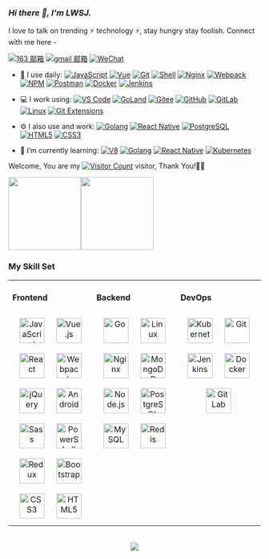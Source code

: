 <link rel="stylesheet" type="text/css" href="./beautiful.css">

### _Hi there 👋, I'm LWSJ._

I love to talk on trending ⚡ technology ⚡, stay hungry stay foolish. Connect with me here -

[![163 邮箱](https://img.shields.io/badge/-163%20Mail-FC1F1F?style=plastic&link=mailto:find_onepiece@163.com)](mailto:find_onepiece@163.com)
[![gmail 邮箱](https://img.shields.io/badge/Gmail-D14836?logo=gmail&logoColor=white)](mailto:juntaoxiaocc@gmail.com)
[![WeChat](https://img.shields.io/badge/WeChat-07C160?logo=wechat&logoColor=white)](https://raw.githubusercontent.com/all-smile/nav/v1.0.6/static/images/qrcode_wechat02.jpg)

- 🚀 I use daily:
  [![JavaScript](https://img.shields.io/badge/JavaScript-000000?logo=JavaScript&logoColor=FFCA28)](https://www.lzwgxust.top/)
  [![Vue](https://img.shields.io/badge/Vue.js-35495E?logo=vue.js&logoColor=4FC08D)](https://www.lzwgxust.top/)
  [![Git](https://img.shields.io/badge/-Git-000000?logo=git&logoColor=FF7043)](https://www.lzwgxust.top/)
  [![Shell](https://img.shields.io/badge/-Shell-4EC422?logo=Shell&logoColor=FF7043)](https://www.lzwgxust.top/)
  [![Nginx](https://img.shields.io/badge/-Nginx-F6C915?logo=nginx&logoColor=029137)](https://www.lzwgxust.top/)
  [![Webpack](https://img.shields.io/badge/-webpack-2B3A42?logo=webpack&logoColor=75AFCC)](https://www.lzwgxust.top/)
  [![NPM](https://img.shields.io/badge/-NPM-2875E3?logo=npm&logoColor=029137)](https://www.lzwgxust.top/)
  [![Postman](https://img.shields.io/badge/-Postman-7A1FA2?logo=postman&logoColor=FC8019)](https://www.lzwgxust.top/)
  [![Docker](https://img.shields.io/badge/docker-20232A?logo=docker&logoColor=61DAFB)](https://www.lzwgxust.top/)
  [![Jenkins](https://img.shields.io/badge/-Jenkins-F6C915?logo=jenkins&logoColor=F16061)](https://www.lzwgxust.top/)

- 💻 I work using:
  [![VS Code](https://img.shields.io/badge/-VS%20Code-007ACC?style=plastic&logo=visual-studio-code)](https://www.lzwgxust.top/)
  [![GoLand](https://img.shields.io/badge/-GoLand-000?logo=goland&logoColor=00ACC1)](https://www.lzwgxust.top/)
  [![Gitee](https://img.shields.io/badge/-Gitee-A80025?logo=gitee&logoColor=F16061)](https://www.lzwgxust.top/)
  [![GitHub](https://img.shields.io/badge/-GitHub-181717?style=plastic&logo=github)](https://www.lzwgxust.top/)
  [![GitLab](https://img.shields.io/badge/-GitLab-FCA121?style=plastic&logo=gitlab)](https://www.lzwgxust.top/)
  [![Linux](https://img.shields.io/badge/-Linux-F16061?logo=linux&logoColor=000)](https://www.lzwgxust.top/)
  [![Git Extensions](https://img.shields.io/badge/-Git%20Extensions-green?logo=git%20extensions&logoColor=DE3929)](https://www.lzwgxust.top/)

- ⚙️ I also use and work:
  [![Golang](https://img.shields.io/badge/-Golang-02569B?logo=go&logoColor=00ACC1)](https://www.lzwgxust.top/)
  [![React Native](https://img.shields.io/badge/React_Native-20232A?logo=react&logoColor=61DAFB)](https://www.lzwgxust.top/)
  [![PostgreSQL](https://img.shields.io/badge/-PostgreSQL-336791?style=plastic&logo=postgresql)](https://www.lzwgxust.top/)
  [![HTML5](https://img.shields.io/badge/-HTML5-E34F26?style=plastic&logo=html5&logoColor=white)](https://www.lzwgxust.top/)
  [![CSS3](https://img.shields.io/badge/-CSS3-1572B6?style=plastic&logo=css3)](https://www.lzwgxust.top/)

- 🌱 I’m currently learning:
  [![V8](https://img.shields.io/badge/-V8-3DDC84?logo=v8&logoColor=4788F4)](https://www.lzwgxust.top/)
  [![Golang](https://img.shields.io/badge/-Golang-02569B?logo=go&logoColor=00ACC1)](https://www.lzwgxust.top/)
  [![React Native](https://img.shields.io/badge/React_Native-20232A?logo=react&logoColor=61DAFB)](https://www.lzwgxust.top/)
  [![Kubernetes](https://img.shields.io/badge/-Kubernetes-F5F5F5?logo=Kubernetes&logoColor=316CE6)](https://www.lzwgxust.top/)


Welcome, You are my [![Visitor Count](https://profile-counter.glitch.me/Luozongwei/count.svg)](https://www.lzwgxust.top/) visitor, Thank You!🎉🎉

<!-- [![Top Langs](https://github-readme-stats.vercel.app/api/top-langs/?username=all-smile&theme=flag-india)](https://github.com/all-smile/github-readme-stats) -->

[<span><img src="https://github-readme-stats.vercel.app/api/top-langs/?username=Luozongwei&layout=compact" height=145/></span><span><img src="https://github-readme-stats.vercel.app/api?username=Luozongwei&count_private=true&show_icons=true" height=145/></span>](https://www.lzwgxust.top/)

<!--
<table border="0">
<tr>
<td valign="top">
<img src="https://github-readme-stats.vercel.app/api/top-langs/?username=all-smile&layout=compact" alt="Top Langs" height="160" />
</td>
<td valign="top">
<img src="https://github-readme-stats.vercel.app/api?username=all-smile&show_icons=true" alt="all-smile's GitHub stats" height="160" />
</td>
</tr>
</table>
-->

<!--
![Top Langs](https://github-readme-stats.vercel.app/api/top-langs/?username=all-smile&layout=compact)
![all-smile's GitHub stats](https://github-readme-stats.vercel.app/api?username=all-smile&show_icons=true)
-->

### My Skill Set
<table><tr><td valign="top" width="33%">



#### Frontend
<div align="center">
<img style="margin: 10px" src="https://profilinator.rishav.dev/skills-assets/javascript-original.svg" alt="JavaScript" height="50" />
<img style="margin: 10px" src="https://profilinator.rishav.dev/skills-assets/vuejs-original-wordmark.svg" alt="Vue.js" height="50" />
<img style="margin: 10px" src="https://profilinator.rishav.dev/skills-assets/react-original-wordmark.svg" alt="React" height="50" />
<img style="margin: 10px" src="https://profilinator.rishav.dev/skills-assets/webpack-original.svg" alt="Webpack" height="50" />
<img style="margin: 10px" src="https://profilinator.rishav.dev/skills-assets/jquery.png" alt="jQuery" height="50" />
<img style="margin: 10px" src="https://profilinator.rishav.dev/skills-assets/android-original-wordmark.svg" alt="Android" height="50" />
<img style="margin: 10px" src="https://profilinator.rishav.dev/skills-assets/sass-original.svg" alt="Sass" height="50" />
<img style="margin: 10px" src="https://profilinator.rishav.dev/skills-assets/powershell.png" alt="PowerShell" height="50" />
<img style="margin: 10px" src="https://profilinator.rishav.dev/skills-assets/redux-original.svg" alt="Redux" height="50" />
<img style="margin: 10px" src="https://profilinator.rishav.dev/skills-assets/bootstrap-plain.svg" alt="Bootstrap" height="50" />
<img style="margin: 10px" src="https://profilinator.rishav.dev/skills-assets/css3-original-wordmark.svg" alt="CSS3" height="50" />
<img style="margin: 10px" src="https://profilinator.rishav.dev/skills-assets/html5-original-wordmark.svg" alt="HTML5" height="50" />
</div>

</td>
<td valign="top" width="33%">

#### Backend
<div align="center">
<img style="margin: 10px" src="https://profilinator.rishav.dev/skills-assets/go-original.svg" alt="Go" height="50" />
<img style="margin: 10px" src="https://profilinator.rishav.dev/skills-assets/linux-original.svg" alt="Linux" height="50" />
<img style="margin: 10px" src="https://profilinator.rishav.dev/skills-assets/nginx-original.svg" alt="Nginx" height="50" />
<img style="margin: 10px" src="https://profilinator.rishav.dev/skills-assets/mongodb-original-wordmark.svg" alt="MongoDB" height="50" />
<img style="margin: 10px" src="https://profilinator.rishav.dev/skills-assets/nodejs-original-wordmark.svg" alt="Node.js" height="50" />
<img style="margin: 10px" src="https://profilinator.rishav.dev/skills-assets/postgresql-original-wordmark.svg" alt="PostgreSQL" height="50" />
<img style="margin: 10px" src="https://profilinator.rishav.dev/skills-assets/mysql-original-wordmark.svg" alt="MySQL" height="50" />
<img style="margin: 10px" src="https://profilinator.rishav.dev/skills-assets/redis-original-wordmark.svg" alt="Redis" height="50" />
</div>

</td>
<td valign="top" width="33%">

#### DevOps
<div align="center">
<img style="margin: 10px" src="https://profilinator.rishav.dev/skills-assets/kubernetes-icon.svg" alt="Kubernetes" height="50" />
<img style="margin: 10px" src="https://profilinator.rishav.dev/skills-assets/git-scm-icon.svg" alt="Git" height="50" />
<img style="margin: 10px" src="https://profilinator.rishav.dev/skills-assets/jenkins-icon.svg" alt="Jenkins" height="50" />
<img style="margin: 10px" src="https://profilinator.rishav.dev/skills-assets/docker-original-wordmark.svg" alt="Docker" height="50" />
<img style="margin: 10px" src="https://profilinator.rishav.dev/skills-assets/gitlab.svg" alt="GitLab" height="50" />
</div>
</td>
</tr>
</table>

<br/>
<div align="center">
  <a href="https://raw.githubusercontent.com/all-smile/nav/master/static/images/buymeacoffee.jpg" target="_blank" style="display: inline-block;">
    <img
        src="https://img.shields.io/badge/Donate-Buy%20Me%20A%20Coffee-orange.svg?style=flat-square"
        align="center"
    />
  </a>
</div>
